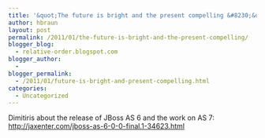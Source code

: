 ```yaml
---
title: '&quot;The future is bright and the present compelling &#8230;&quot;'
author: hbraun
layout: post
permalink: /2011/01/the-future-is-bright-and-the-present-compelling/
blogger_blog:
  - relative-order.blogspot.com
blogger_author:
  - 
blogger_permalink:
  - /2011/01/future-is-bright-and-present-compelling.html
categories:
  - Uncategorized
---
```

Dimitiris about the release of JBoss AS 6 and the work on AS 7:  
<http://jaxenter.com/jboss-as-6-0-0-final.1-34623.html>